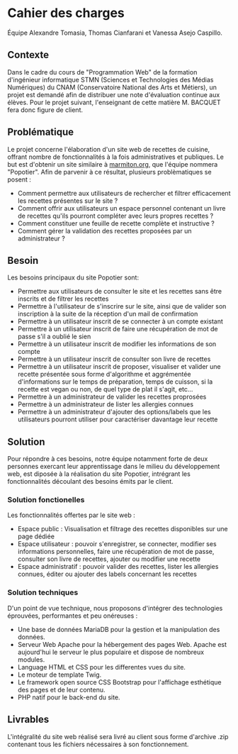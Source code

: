 # Cahier des charges
Équipe Alexandre Tomasia, Thomas Cianfarani et Vanessa Asejo Caspillo.

## Contexte
Dans le cadre du cours de "Programmation Web" de la formation d'ingénieur informatique STMN (Sciences et Technologies des Médias Numériques) du CNAM (Conservatoire National des Arts et Métiers), un projet est demandé afin de distribuer une note d'évaluation continue aux élèves. Pour le projet suivant, l'enseignant de cette matière M. BACQUET fera donc figure de client.

## Problématique 
Le projet concerne l'élaboration d'un site web de recettes de cuisine, offrant nombre de fonctionnalités à la fois administratives et publiques. Le but est d'obtenir un site similaire à [marmiton.org](https://www.marmiton.org/), que l'équipe nommera "Popotier".
Afin de parvenir à ce résultat, plusieurs problèmatiques se posent :

- Comment permettre aux utilisateurs de rechercher et filtrer efficacement les recettes présentes sur le site ?
- Comment offrir aux utilisateurs un espace personnel contenant un livre de recettes qu'ils pourront compléter avec leurs propres recettes ?
- Comment constituer une feuille de recette complète et instructive ?
- Comment gérer la validation des recettes proposées par un administrateur ?

## Besoin
Les besoins principaux du site Popotier sont:

- Permettre aux utilisateurs de consulter le site et les recettes sans être inscrits et de filtrer les recettes
- Permettre à l'utilisateur de s'inscrire sur le site, ainsi que de valider son inscription à la suite de la réception d'un mail de confirmation
- Permettre à un utilisateur inscrit de se connecter à un compte existant
- Permettre à un utilisateur inscrit de faire une récupération de mot de passe s'il a oublié le sien
- Permettre à un utilisateur inscrit de modifier les informations de son compte
- Permettre à un utilisateur inscrit de consulter son livre de recettes 
- Permettre à un utilisateur inscrit de proposer, visualiser et valider une recette présentée sous forme d'algorithme et aggrémentée d'informations sur le temps de préparation, temps de cuisson, si la recette est vegan ou non, de quel type de plat il s'agit, etc...
- Permettre à un administrateur de valider les recettes proprosées 
- Permettre à un administrateur de lister les allergies connues 
- Permettre à un administrateur d'ajouter des options/labels que les utilisateurs pourront utiliser pour caractériser davantage leur recette

## Solution
Pour répondre à ces besoins, notre équipe notamment forte de deux personnes exercant leur apprentissage dans le milieu du développement web, est diposée à la réalisation du site Popotier, intrégrant les fonctionnalités découlant des besoins émits par le client.

### Solution fonctionelles
  Les fonctionnalités offertes par le site web :
  - Espace public : Visualisation et filtrage des recettes disponibles sur une page dédiée
  - Espace utilisateur : pouvoir s'enregistrer, se connecter, modifier ses informations personnelles, faire une récupération de mot de passe, consulter son livre de recettes, ajouter ou modifier une recette
  - Espace administratif : pouvoir valider des recettes, lister les allergies connues, éditer ou ajouter des labels concernant les recettes
 
### Solution techniques
D'un point de vue technique, nous proposons d'intégrer des technologies éprouvées, performantes et peu onéreuses :
- Une base de données MariaDB pour la gestion et la manipulation des données. 
- Serveur Web Apache pour la hébergement des pages Web. Apache est aujourd'hui le serveur le plus populaire et dispose de nombreux modules.
- Language HTML et CSS pour les differentes vues du site.
- Le moteur de template Twig.
- Le framework open source CSS Bootstrap pour l'affichage esthétique des pages et de leur contenu. 
- PHP natif pour le back-end du site.

## Livrables
L'intégralité du site web réalisé sera livré au client sous forme d'archive .zip contenant tous les fichiers nécessaires à son fonctionnement.
